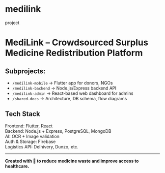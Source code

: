 # medilink
project
# MediLink – Crowdsourced Surplus Medicine Redistribution Platform

## Subprojects:
- `/medilink-mobile` → Flutter app for donors, NGOs
- `/medilink-backend` → Node.js/Express backend API
- `/medilink-admin` → React-based web dashboard for admins
- `/shared-docs` → Architecture, DB schema, flow diagrams

## Tech Stack
Frontend: Flutter, React  
Backend: Node.js + Express, PostgreSQL, MongoDB  
AI: OCR + Image validation  
Auth & Storage: Firebase  
Logistics API: Delhivery, Dunzo, etc.

---

**Created with 💊 to reduce medicine waste and improve access to healthcare.**
